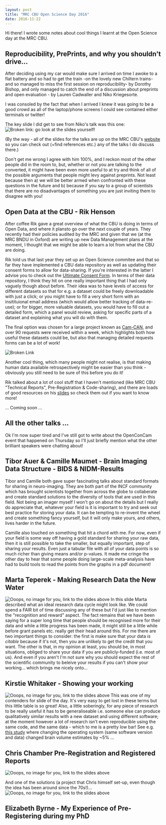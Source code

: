 ```yaml
---
layout: post
title: "MRC CBU Open Science Day 2016"
date: 2016-11-22
---
```


Hi there! I wrote some notes about cool things I learnt at the Open Science day at the MRC CBU. 
 
 
## Reproducibility, PrePrints, and why you shouldn't drive...
After deciding using my car would make sure I arrived on time I awoke to a flat battery and so had to get the train -on the lovely new Chiltern trains- and so managed to miss the first session on reproducibility- by Dorothy Bishop, and only managed to catch the end of a discussion about preprints and open evaluation - by Lauren Cadwaller and Niko Kriegesorte.

I was consoled by the fact that when I arrived I knew it was going to be a good crowd as all of the laptop/phone screens I could see contained either terminals or twitter!

The key slide I did get to see from Niko's talk was this one:
![Broken link: go look at the slides yourself!](https://raw.githubusercontent.com/alexmorley/alexmorley.github.io/master/images/Screenshot%20from%202016-11-25%2015%3A37%3A46.png "Hover text")

(By the way - all of the slides for the talks are up on the MRC CBU's [website](http://www.mrc-cbu.cam.ac.uk/openscience2016/) so you can check out (+find references etc.) any of the talks I do discuss there.)

Don't get me wrong I agree with him 100%, and I reckon most of the other people did in the room to, but, whether or not you are talking to the converted, it might have been even more useful to at try and think of all of the possible arguments that people might levy against preprints. Not least because then a) we will be better armed when confronted with these questions in the future and b) because if you say to a group of scientists that there are no disadvantages of something you are just inviting them to disagree with you!


## Open Data at the CBU - Rik Henson
After coffee Rik gave a great overview of what the CBU is doing in terms of Open Data, and where it plansto go over the next couple of years. They recently had their policies audited by the MRC and given that we (at the MRC BNDU in Oxford) are writing up new Data Management plans at the moment, I thought that we might be able to learn a lot from what the CBU are doing.

Rik told us that last year they set up an Open Science commitee and that so far they have implemented a CBU data repository as well as updating their consent forms to allow for data-sharing. If you're interested in the latter I advise you to check out the [Ultimate Consent Form](http://open-brain-consent.readthedocs.io/en/latest/ultimate.html). In terms of their data repository, I think they hit on one really important thing that I had only vaguely though about before. Their idea was to have levels of access for different datasets so that for e.g. a dataset could be freely downloadable with just a click; or you might have to fill a very short form with an insitituional email address (which would allow better tracking of data-re-use); or for bigger, more valuable datasets, you would have to fill out a detailed form, which a panel would review, asking for specific parts of a dataset and explaining what you will do with them.

The final option was chosen for a large project known as [Cam-CAN](http://www.cam-can.org/index.php?content=dataset), and over 90 requests were received within a week, which highlights both how useful these datasets could be, but also that managing detailed requests forms can be a lot of work!

![Broken Link](https://raw.githubusercontent.com/alexmorley/alexmorley.github.io/master/images/Rik_Henson_Retro_Consent.png "Retrospective Consent")

Another cool thing, which many people might not realise, is that making human data available retrospectively might be easier than you think -obviously you still need to be sure of this before you do it!

Rik talked about a lot of cool stuff that I haven't mentioned (like MRC CBU "Technical Reports", Pre-Registration & Code-sharing), and there are loads of good resources on his [slides](http://www.mrc-cbu.cam.ac.uk/wp-content/uploads/2016/09/Henson_CBUOpenScience_November2016.pdf) so check them out if you want to know more!


... Coming soon ...

## All the other talks ...
Ok I'm now super tired and I've still got to write about the OpenConCam event that happened on Thursday so I'll just briefly mention what the other brilliant speakers were chatting about!

## Tibor Auer & Camille Maumet - Brain Imaging Data Structure - BIDS & NIDM-Results
Tibor and Camille both gave super fascinating talks about standard formats for sharing in neuro-imaging. They are both part of the INCF community which has brought scientists together from across the globe to collaberate and create standard solutions to the diversity of tools that are used in this field. Not being an imager myself I won't go on about the details but I really do appreciate that, whatever your field is it is important to try and seek out best practice for storing your data. It can be tempting to re-invent the wheel and create something fancy yourself, but it will only make yours, and others, lives harder in the future.

Camille also touched on something that hit a chord with me. For now, even if your field is some way off having a gold standard for sharing your raw data, then it is still possible to take the smaller, but equally important, step of sharing your results. Even just a tabular file with all of your data points is so much richer than giving means and/or p-values. It made me cringe the other day to hear that some people doing large-scale meta-analysis have had to build tools to read the points from the graphs in a pdf document!

## Marta Teperek - Making Research Data the New Water
![Ooops, no image for you, link to the slides above](https://github.com/alexmorley/alexmorley.github.io/blob/master/images/Marta_T_Data_Like_Water.png?raw=true "Research Data Like Water")
In this slide Marta described what an ideal research data cycle might look like. We could spend a FAIR bit of time discussing any of these but I'd just like to mention the "recognition and reward" aspect. The fact remains that we have been saying for a super long time that people should be recognised more for their data and while a little progress has been made, it might still be a little while before grant panels etc. really get their head around this. For me there are two important things to consider: the first is make sure that your data *is citable* because if it's not, then you are unlikely to get the credit that you want. The other is that, in my opinion at least, you should be, in most situations, obliged to share your data if you are publicly-funded (i.e. most of us). And even if you aren't I'm not sure why you should expect the rest of the scientific community to beleive your results if you can't show your working... which brings me nicely onto...

## Kirstie Whitaker - Showing your working
![Ooops, no image for you, link to the slides above](https://github.com/alexmorley/alexmorley.github.io/blob/master/images/Kirstie_W_Repro_Repl_Rob_Gen.png?raw=true "Is this research ... ?")
This was one of my contenders for slide of the day. It's very easy to get lost in these terms but this little table is so great! Also, a little soberingly, for any piece of research to be really useful it has to be generaliseable i.e. someone else can produce qualitatively similar results with a new dataset and using different software; at the moment however a lot of research isn't even reproducible using the same code, and the same data - which to me is a pretty low bar! See e.g. [this study](http://journals.plos.org/plosone/article?id=10.1371/journal.pone.0038234) where changing the operating system (same software version and data) changed brain volume estimates by ~5% ...


## Chris Chamber Pre-Registration and Registered Reports
![Ooops, no image for you, link to the slides above](https://github.com/alexmorley/alexmorley.github.io/blob/master/images/C_Chambers_The_Problem.png "The Problem")

And one of the solutions (a project that Chris himself set-up, even though the idea has been around since the 70s!)...
![Ooops, no image for you, link to the slides above](https://github.com/alexmorley/alexmorley.github.io/blob/master/images/C_Chambers_Reg_Reports.png "Registered Reports")

## Elizabeth Byrne - My Experience of Pre-Registering during my PhD
